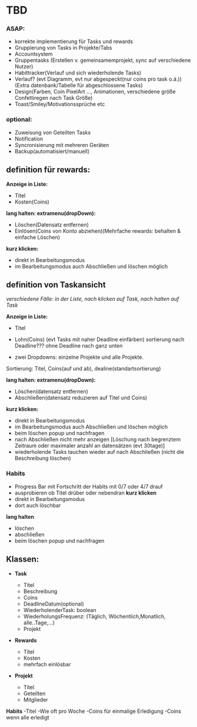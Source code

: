 # TBD
### ASAP:

- korrekte implementierung für Tasks und rewards
- Gruppierung von Tasks in Projekte/Tabs
- Accountsystem
- Gruppentasks (Erstellen v. gemeinsamemprojekt, sync auf verschiedene Nutzer)
- Habittracker(Verlauf und sich wiederholende Tasks)
- Verlauf? (evt Diagramm, evt nur abgespeckt(nur coins pro task o.ä.))(Extra datenbank/Tabelle für abgeschlossene Tasks)
- Design(Farben, Coin PixelArt ..., Animationen, verschiedene größe Confettiregen nach Task Größe)
- Toast/Smiley/Motivationssprüche etc

### optional:
- Zuweisung von Geteilten Tasks
- Notification
- Syncronisierung mit mehreren Geräten
- Backup(automatisiert/manuell)


## definition für rewards:
**Anzeige in Liste:**
- Titel
- Kosten(Coins)

**lang halten: extramenu(dropDown):**
- Löschen(Datensatz entfernen)
- Einlösen(Coins von Konto abziehen)(Mehrfache rewards: behalten & einfache Löschen)

**kurz klicken:**
- direkt in Bearbeitungsmodus
- im Bearbeitungsmodus auch Abschließen und löschen möglich

## definition von Taskansicht

*verschiedene Fälle: in der Liste, nach klicken auf Task, nach halten auf Task*

**Anzeige in Liste:**

- Titel
- Lohn(Coins)
    (evt Tasks mit naher Deadline einfärben)
    sortierung nach Deadline??? ohne Deadline nach ganz unten

- zwei Dropdowns:
einzelne Projekte und alle Projekte.

Sortierung:
Titel, Coins(auf und ab), dealine(standartsortierung)

**lang halten: extramenu(dropDown):**
- Löschen(datensatz entfernen)
- Abschließen(datensatz reduzieren auf Titel und Coins)

**kurz klicken:**
- direkt in Bearbeitungsmodus
- im Bearbeitungsmodus auch Abschließen und löschen möglich
- beim löschen popup und nachfragen
- nach Abschließen nicht mehr anzeigen [Löschung  nach begrenztem Zeitraum oder maximaler anzahl an datensätzen (evt 30tage)]
- wiederholende Tasks tauchen wieder auf nach Abschließen (nicht die Beschreibung löschen)

### Habits
- Progress Bar mit Fortschritt der Habits mit 0/7 oder 4/7 drauf
- ausprobieren ob Titel drüber oder nebendran
**kurz klicken**
- direkt in Bearbeitungsmodus
- dort auch löschbar

**lang halten**
- löschen
- abschließen
- beim löschen popup und nachfragen






## Klassen:

- **Task**
  - Titel
  - Beschreibung
  - Coins
  - DeadlineDatum(optional)
  - WiederholenderTask: boolean
  - WiederholungsFrequenz: (Täglich, Wöchentlich,Monatlich, alle..Tage,...)
  - Projekt

- **Rewards**
  - Titel
  - Kosten
  - mehrfach einlösbar

- **Projekt**
  - Titel
  - Geteilten
  -  Mitglieder

**Habits**
  -Titel
  -Wie oft pro Woche
  -Coins für einmalige Erledigung
  -Coins wenn alle erledigt
